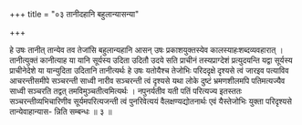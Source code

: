 +++
title = "०३ तानीदहानि बहुलान्यासन्या"

+++

हे उषः तानीत् तान्येव तव तेजांसि बहुलान्यहानि आसन् उषः प्रकाशयुक्तस्येव कालस्याहःशब्दव्यवहारात् । तानीत्युक्तं कानीत्याह या यानि सूर्यस्य उदिता उदितौ उदये सति प्राचीनं तस्यप्राग्देशं प्रत्युदयन्ति यद्वा सूर्यस्य प्राचीनेदेशे या यान्युदिता उदितानि तानीत्यर्थः हे उषः यतोयैश्च तेजोभिः परिददृक्षे दृश्यसे त्वं जारइव पत्याविव आचरन्तीसमीपे सञ्चरन्ती साध्वी नारीव सञ्चरन्ती त्वं दृश्यसे यथा लोके दुष्टं भ्रमणशीलमपि पतिमत्यज्यैव साध्वी सञ्चरति तद्वत् तमविमुञ्चतीत्वमित्यर्थः । नपुनर्यतीव यती पतिं परित्यज्य इतस्ततः सञ्चरन्तीव्यभिचारिणीव सूर्यमपरित्यजन्ती त्वं पुनरिवेत्ययं वैलक्षण्यद्योतनार्थः एवं यैस्तेजोभिः युक्ता परिदृश्यसे तान्येवाहान्यास- न्निति सम्बन्धः ॥ ३ ॥